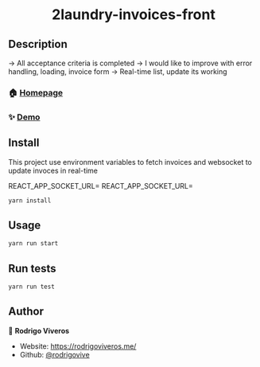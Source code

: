 <h1 align="center">2laundry-invoices-front</h1>

## Description

-> All acceptance criteria is completed
-> I would like to improve with error handling, loading, invoice form
-> Real-time list, update its working

### 🏠 [Homepage](https://github.com/rodrigovive/2uAssessment)

### ✨ [Demo](https://twoulaundry-invoices.herokuapp.com/)


## Install

This project use environment variables to fetch invoices and websocket to update invoces in real-time

REACT_APP_SOCKET_URL=
REACT_APP_SOCKET_URL=

```sh
yarn install
```

## Usage

```sh
yarn run start
```

## Run tests

```sh
yarn run test
```

## Author

👤 **Rodrigo Viveros**

* Website: https://rodrigoviveros.me/
* Github: [@rodrigovive](https://github.com/rodrigovive)

